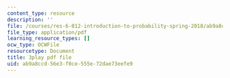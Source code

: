 ```yaml
---
content_type: resource
description: ''
file: /courses/res-6-012-introduction-to-probability-spring-2018/ab9a8ccd56e3f0ce555e72dae73eefe9_UZOT_ddWpco.pdf
file_type: application/pdf
learning_resource_types: []
ocw_type: OCWFile
resourcetype: Document
title: 3play pdf file
uid: ab9a8ccd-56e3-f0ce-555e-72dae73eefe9
---
```

